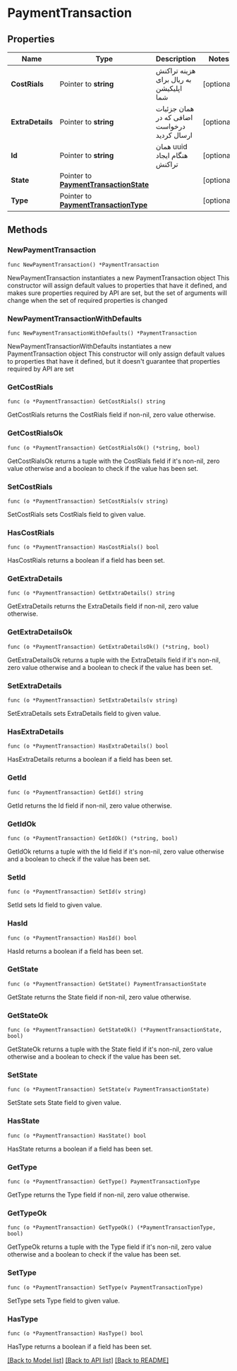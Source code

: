 # PaymentTransaction

## Properties

Name | Type | Description | Notes
------------ | ------------- | ------------- | -------------
**CostRials** | Pointer to **string** | هزینه تراکنش به ریال برای اپلیکیشن شما | [optional] 
**ExtraDetails** | Pointer to **string** | همان جزئیات اضافی که در درخواست ارسال کردید | [optional] 
**Id** | Pointer to **string** | همان uuid هنگام ایجاد تراکنش | [optional] 
**State** | Pointer to [**PaymentTransactionState**](PaymentTransactionState.md) |  | [optional] 
**Type** | Pointer to [**PaymentTransactionType**](PaymentTransactionType.md) |  | [optional] 

## Methods

### NewPaymentTransaction

`func NewPaymentTransaction() *PaymentTransaction`

NewPaymentTransaction instantiates a new PaymentTransaction object
This constructor will assign default values to properties that have it defined,
and makes sure properties required by API are set, but the set of arguments
will change when the set of required properties is changed

### NewPaymentTransactionWithDefaults

`func NewPaymentTransactionWithDefaults() *PaymentTransaction`

NewPaymentTransactionWithDefaults instantiates a new PaymentTransaction object
This constructor will only assign default values to properties that have it defined,
but it doesn't guarantee that properties required by API are set

### GetCostRials

`func (o *PaymentTransaction) GetCostRials() string`

GetCostRials returns the CostRials field if non-nil, zero value otherwise.

### GetCostRialsOk

`func (o *PaymentTransaction) GetCostRialsOk() (*string, bool)`

GetCostRialsOk returns a tuple with the CostRials field if it's non-nil, zero value otherwise
and a boolean to check if the value has been set.

### SetCostRials

`func (o *PaymentTransaction) SetCostRials(v string)`

SetCostRials sets CostRials field to given value.

### HasCostRials

`func (o *PaymentTransaction) HasCostRials() bool`

HasCostRials returns a boolean if a field has been set.

### GetExtraDetails

`func (o *PaymentTransaction) GetExtraDetails() string`

GetExtraDetails returns the ExtraDetails field if non-nil, zero value otherwise.

### GetExtraDetailsOk

`func (o *PaymentTransaction) GetExtraDetailsOk() (*string, bool)`

GetExtraDetailsOk returns a tuple with the ExtraDetails field if it's non-nil, zero value otherwise
and a boolean to check if the value has been set.

### SetExtraDetails

`func (o *PaymentTransaction) SetExtraDetails(v string)`

SetExtraDetails sets ExtraDetails field to given value.

### HasExtraDetails

`func (o *PaymentTransaction) HasExtraDetails() bool`

HasExtraDetails returns a boolean if a field has been set.

### GetId

`func (o *PaymentTransaction) GetId() string`

GetId returns the Id field if non-nil, zero value otherwise.

### GetIdOk

`func (o *PaymentTransaction) GetIdOk() (*string, bool)`

GetIdOk returns a tuple with the Id field if it's non-nil, zero value otherwise
and a boolean to check if the value has been set.

### SetId

`func (o *PaymentTransaction) SetId(v string)`

SetId sets Id field to given value.

### HasId

`func (o *PaymentTransaction) HasId() bool`

HasId returns a boolean if a field has been set.

### GetState

`func (o *PaymentTransaction) GetState() PaymentTransactionState`

GetState returns the State field if non-nil, zero value otherwise.

### GetStateOk

`func (o *PaymentTransaction) GetStateOk() (*PaymentTransactionState, bool)`

GetStateOk returns a tuple with the State field if it's non-nil, zero value otherwise
and a boolean to check if the value has been set.

### SetState

`func (o *PaymentTransaction) SetState(v PaymentTransactionState)`

SetState sets State field to given value.

### HasState

`func (o *PaymentTransaction) HasState() bool`

HasState returns a boolean if a field has been set.

### GetType

`func (o *PaymentTransaction) GetType() PaymentTransactionType`

GetType returns the Type field if non-nil, zero value otherwise.

### GetTypeOk

`func (o *PaymentTransaction) GetTypeOk() (*PaymentTransactionType, bool)`

GetTypeOk returns a tuple with the Type field if it's non-nil, zero value otherwise
and a boolean to check if the value has been set.

### SetType

`func (o *PaymentTransaction) SetType(v PaymentTransactionType)`

SetType sets Type field to given value.

### HasType

`func (o *PaymentTransaction) HasType() bool`

HasType returns a boolean if a field has been set.


[[Back to Model list]](../README.md#documentation-for-models) [[Back to API list]](../README.md#documentation-for-api-endpoints) [[Back to README]](../README.md)


